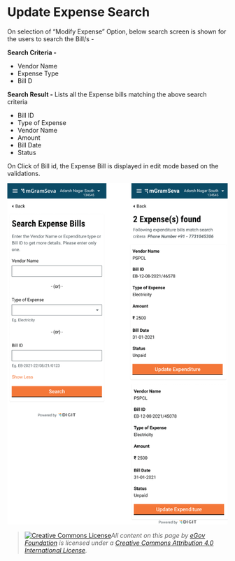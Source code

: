 # Update Expense Search

On selection of “Modify Expense” Option, below search screen is shown for the users to search the Bill/s -

**Search Criteria -**

* Vendor Name
* Expense Type
* Bill D

**Search Result -** Lists all the Expense bills matching the above search criteria

* Bill ID
* Type of Expense
* Vendor Name
* Amount
* Bill Date
* Status

On Click of Bill id, the Expense Bill is displayed in edit mode based on the validations.

![](<../../../.gitbook/assets/image (31) (1).png>)

> [![Creative Commons License](https://i.creativecommons.org/l/by/4.0/80x15.png)_​_](http://creativecommons.org/licenses/by/4.0/)_All content on this page by_ [_eGov Foundation_](https://egov.org.in/) _is licensed under a_ [_Creative Commons Attribution 4.0 International License_](http://creativecommons.org/licenses/by/4.0/)_._
